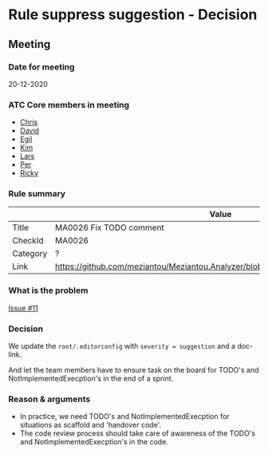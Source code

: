 # Rule suppress suggestion - Decision

## Meeting

### Date for meeting

20-12-2020

### ATC Core members in meeting

* [Chris](https://github.com/orgs/atc-net/people/christianhelle)
* [David](https://github.com/orgs/atc-net/people/davidkallesen)
* [Egil](https://github.com/orgs/atc-net/people/egil)
* [Kim](https://github.com/orgs/atc-net/people/kimlundjohansen)
* [Lars](https://github.com/orgs/atc-net/people/LarsSkovslund)
* [Per](https://github.com/orgs/atc-net/people/perkops)
* [Ricky](https://github.com/orgs/atc-net/people/rickykaare)

### Rule summary

|             | Value |
| ----------- |------------------------------------------------|
| Title       | MA0026 Fix TODO comment |
| CheckId     | MA0026 |
| Category    | ? |
| Link        | https://github.com/meziantou/Meziantou.Analyzer/blob/master/docs/Rules/MA0026.md |

### What is the problem

[Issue #11](https://github.com/atc-net/atc-coding-rules/issues/11)

### Decision

We update the `root/.editorconfig` with `severity = suggestion` and a doc-link.

And let the team members have to ensure task on the board for TODO's and NotImplementedExecption's
in the end of a sprint.

### Reason & arguments

* In practice, we need TODO's and NotImplementedExecption for situations as scaffold and 'handover code'.
* The code review process should take care of awareness of the TODO's and NotImplementedExecption's in the code.
